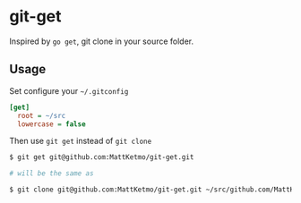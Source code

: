 # git-get

Inspired by `go get`, git clone in your source folder.

## Usage

Set configure your `~/.gitconfig`

```ini
[get]
  root = ~/src
  lowercase = false
```

Then use `git get` instead of `git clone`

```bash
$ git get git@github.com:MattKetmo/git-get.git

# will be the same as

$ git clone git@github.com:MattKetmo/git-get.git ~/src/github.com/MattKetmo/git-get
```
